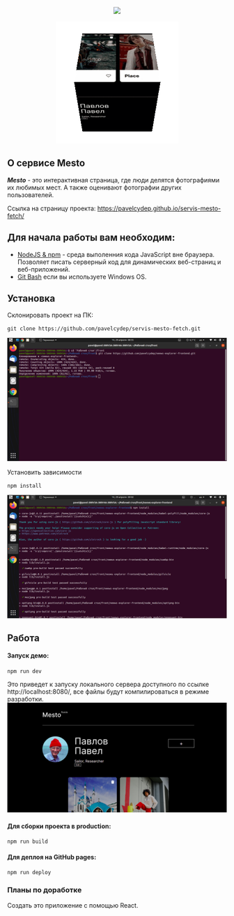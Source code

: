 
<p align="center">
    <img src="https://res.cloudinary.com/prysya/image/upload/v1586434550/logo_bdsdvx.svg" width="400">
     
  </p>
<p align="center">
   <img src="bloggif_608aa15964ac3.gif">
  </p>

## О сервисе Mesto

**_Mesto_** - это интерактивная страница, где люди делятся фотографиями их любимых мест.
А также оценивают фотографии других пользователей.

Ссылка на страницу проекта:  https://pavelcydep.github.io/servis-mesto-fetch/

## Для начала работы вам необходим:

- <a href="https://nodejs.org/en/">NodeJS & npm<a> - среда выполенния кода JavaScript вне браузера. Позволяет писать серверный код для динамических веб-страниц и веб-приложений.
- <a href="https://gitforwindows.org/">Git Bash<a> если вы используете Windows OS.

## Установка

Склонировать проект на ПК:

    git clone https://github.com/pavelcydep/servis-mesto-fetch.git
![клонирование проекта github](top2.png)

Установить зависимости

    npm install
![установить зависимости](top3.png)
## Работа

#### Запуск демо:

    npm run dev
    
Это приведет к запуску локального сервера доступного по ссылке http://localhost:8080/, все файлы будут компилироваться в режиме разработки.
![установить зависимости](top1.png)

#### Для сборки проекта в production:

    npm run build
    
#### Для деплоя на GitHub pages:

    npm run deploy
### Планы по доработке
Создать это приложение с помощью  React.



